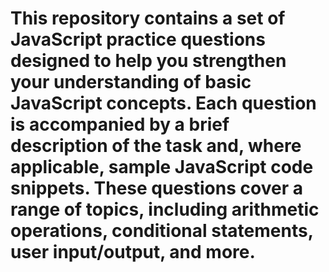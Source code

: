 # This repository contains a set of JavaScript practice questions designed to help you strengthen your understanding of basic JavaScript concepts. Each question is accompanied by a brief description of the task and, where applicable, sample JavaScript code snippets. These questions cover a range of topics, including arithmetic operations, conditional statements, user input/output, and more.
